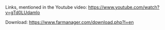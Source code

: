 Links, mentioned in the Youtube video:
https://www.youtube.com/watch?v=gTd0LUdamlo

Download: https://www.farmanager.com/download.php?l=en
